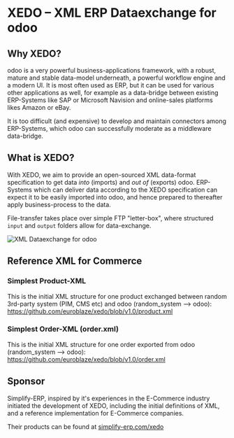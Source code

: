 # XEDO – XML ERP Dataexchange for odoo

## Why XEDO?

odoo is a very powerful business-applications framework, with a robust, mature and stable data-model underneath, a powerful workflow engine and a modern UI. It is most often used as ERP, but it can be used for various other applications as well, for example as a data-bridge between existing ERP-Systems like SAP or Microsoft Navision and online-sales platforms likes Amazon or eBay.

It is too difficult (and expensive) to develop and maintain connectors among ERP-Systems, which odoo can successfully moderate as a middleware data-bridge.

## What is XEDO?

With XEDO, we aim to provide an open-sourced XML data-format specification to get data _into_ (imports) and _out of_ (exports) odoo. ERP-Systems which can deliver data according to the XEDO specification can expect it to be easily imported into odoo, and hence prepared to thereafter apply business-process to the data.

File-transfer takes place over simple FTP "letter-box", where structured `input` and `output` folders allow for data-exchange.

![XML Dataexchange for odoo](http://www.simplify-erp.com/wp-content/uploads/2017/05/xedo-XML-odoo.png)

## Reference XML for Commerce

### Simplest Product-XML

This is the initial XML structure for one product exchanged between random 3rd-party system (PIM, CMS etc) and odoo (random_system --> odoo):
https://github.com/euroblaze/xedo/blob/v1.0/product.xml

### Simplest Order-XML (order.xml)

This is the initial XML structure for one order exported from odoo (random_system --> odoo):
https://github.com/euroblaze/xedo/blob/v1.0/order.xml

## Sponsor

Simplify-ERP, inspired by it's experiences in the E-Commerce industry initiated the development of XEDO, including the initial definitions of XML, and a reference implementation for E-Commerce companies.

Their products can be found at [simplify-erp.com/xedo](https://www.simplify-erp.com/odoo-komplettloesungen/e-commerce/xedo-xml-erp-data-exchange-mit-odoo/)
